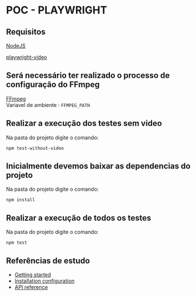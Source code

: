 # POC - PLAYWRIGHT                             



## Requisitos

<a href="https://nodejs.org/en/download/">NodeJS</a>

<a href="https://github.com/qawolf/playwright-video">playwright-video</a>

## Será necessário ter realizado o processo de configuração do FFmpeg

 [FFmpeg](https://www.ffmpeg.org)  
 Variavel de ambiente :   `FFMPEG_PATH` 

## Realizar a execução dos testes sem video

Na pasta do projeto digite o comando:
```
npm test-without-video
```


## Inicialmente devemos baixar as dependencias do projeto

Na pasta do projeto digite o comando:

```
npm install
```
## Realizar a execução de todos os testes

Na pasta do projeto digite o comando:
```
npm test
```


## Referências de estudo

* [Getting started](https://github.com/microsoft/playwright/blob/master/docs/intro.md)
* [Installation configuration](https://github.com/microsoft/playwright/blob/master/docs/installation.md)
* [API reference](https://github.com/microsoft/playwright/blob/master/docs/api.md)
